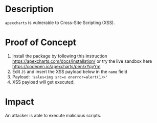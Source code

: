 # Description

`apexcharts` is vulnerable to Cross-Site Scripting (XSS).

# Proof of Concept

1. Install the package by following this instruction https://apexcharts.com/docs/installation/ or try the live sandbox here https://codepen.io/apexcharts/pen/xYqyYm
2. Edit `JS` and insert the XSS payload below in the `name` field
3. Payload: `'sales<img src=x onerror=alert(1)>'`
4. XSS payload will get executed.

# Impact

An attacker is able to execute malicious scripts.
